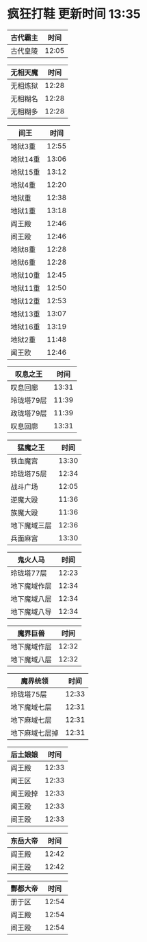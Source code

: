 # 疯狂打鞋 更新时间 13:35

| 古代霸主   | 时间    |
|--------|-------|
| 古代皇陵 | 12:05 |

| 无相天魔   | 时间    |
|--------|-------|
| 无相炼狱 | 12:28 |
| 无相糊名 | 12:28 |
| 无相糊多 | 12:28 |

| 间王   | 时间    |
|--------|-------|
| 地狱3重 | 12:55 |
| 地狱14重 | 13:06 |
| 地狱15重 | 13:12 |
| 地狱4重 | 12:20 |
| 地狱重 | 12:38 |
| 地狱1重 | 13:18 |
| 阎王殿 | 12:46 |
| 间王殴 | 12:46 |
| 地狱8重 | 12:28 |
| 地狱6重 | 12:28 |
| 地狱10重 | 12:45 |
| 地狱11重 | 12:50 |
| 地狱12重 | 12:53 |
| 地狱13重 | 13:07 |
| 地狱16重 | 13:19 |
| 地狱2重 | 11:48 |
| 闻王欧 | 12:46 |

| 叹息之王   | 时间    |
|--------|-------|
| 叹息回廊 | 13:31 |
| 玲珑塔79层 | 11:39 |
| 政珑塔79层 | 11:39 |
| 叹息回廓 | 13:31 |

| 猛魔之王   | 时间    |
|--------|-------|
| 铁血魔宫 | 13:30 |
| 玲珑塔75层 | 12:34 |
| 战斗广场 | 12:05 |
| 逆魔大殴 | 11:36 |
| 族魔大殴 | 11:36 |
| 地下魔域三层 | 12:36 |
| 兵面麻宫 | 13:30 |

| 鬼火人马   | 时间    |
|--------|-------|
| 玲珑塔77层 | 12:23 |
| 地下魔域作层 | 12:34 |
| 地下魔域八层 | 12:34 |
| 地下魔域八导 | 12:34 |

| 魔界巨兽   | 时间    |
|--------|-------|
| 地下魔域作层 | 12:32 |
| 地下魔域八层 | 12:32 |

| 魔界统领   | 时间    |
|--------|-------|
| 玲珑塔75层 | 12:33 |
| 地下魔域七层 | 12:31 |
| 地下麻域七层 | 12:31 |
| 地下麻域七层掉 | 12:31 |

| 后土娘娘   | 时间    |
|--------|-------|
| 阎王殿 | 12:33 |
| 闻王区 | 12:33 |
| 闻王殴掉 | 12:33 |
| 闻王殴 | 12:33 |
| 间王殴 | 12:33 |

| 东岳大帝   | 时间    |
|--------|-------|
| 阎王殿 | 12:42 |
| 间王殴 | 12:42 |

| 酆都大帝   | 时间    |
|--------|-------|
| 册于区 | 12:54 |
| 阎王殿 | 12:54 |
| 间王殴 | 12:54 |